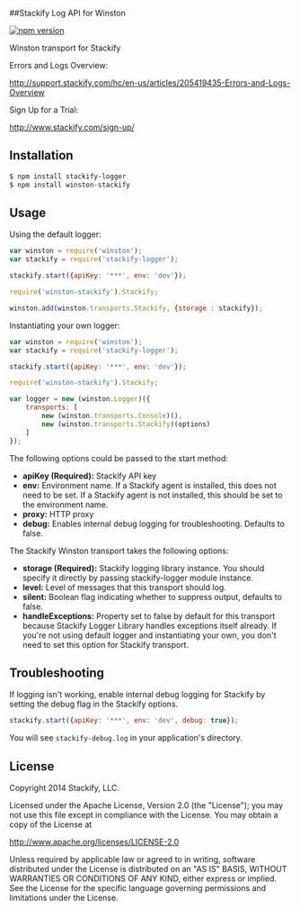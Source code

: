 ##Stackify Log API for Winston

[![npm version](https://badge.fury.io/js/winston-stackify.svg)](http://badge.fury.io/js/winston-stackify)

Winston transport for Stackify

Errors and Logs Overview:

http://support.stackify.com/hc/en-us/articles/205419435-Errors-and-Logs-Overview

Sign Up for a Trial:

http://www.stackify.com/sign-up/

## Installation
```bash
$ npm install stackify-logger
$ npm install winston-stackify
```

## Usage

Using the default logger:

``` js
var winston = require('winston');
var stackify = require('stackify-logger');

stackify.start({apiKey: '***', env: 'dev'});

require('winston-stackify').Stackify;

winston.add(winston.transports.Stackify, {storage : stackify});
```

Instantiating your own logger:

``` js
var winston = require('winston');
var stackify = require('stackify-logger');

stackify.start({apiKey: '***', env: 'dev'});

require('winston-stackify').Stackify;

var logger = new (winston.Logger)({
    transports: [
        new (winston.transports.Console)(),
        new (winston.transports.Stackify)(options)
    ]
});
```

The following options could be passed to the start method:
* __apiKey (Required):__ Stackify API key
* __env:__ Environment name. If a Stackify agent is installed, this does not need to be set. If a Stackify agent is not installed, this should be set to the environment name.
* __proxy:__ HTTP proxy
* __debug:__ Enables internal debug logging for troubleshooting. Defaults to false.

The Stackify Winston transport takes the following options:
* __storage (Required):__ Stackify logging library instance. You should specify it directly by passing stackify-logger module instance.
* __level:__ Level of messages that this transport should log.
* __silent:__ Boolean flag indicating whether to suppress output, defaults to false.
* __handleExceptions:__ Property set to false by default for this transport because Stackify Logger Library handles exceptions itself already. If you're not using default logger and instantiating your own, you don't need to set this option for Stackify transport.

## Troubleshooting

If logging isn't working, enable internal debug logging for Stackify by setting the debug flag in the Stackify options.

```js
stackify.start({apiKey: '***', env: 'dev', debug: true});
```

You will see `stackify-debug.log` in your application's directory.

## License

Copyright 2014 Stackify, LLC.

Licensed under the Apache License, Version 2.0 (the "License");
you may not use this file except in compliance with the License.
You may obtain a copy of the License at

   http://www.apache.org/licenses/LICENSE-2.0

Unless required by applicable law or agreed to in writing, software
distributed under the License is distributed on an "AS IS" BASIS,
WITHOUT WARRANTIES OR CONDITIONS OF ANY KIND, either express or implied.
See the License for the specific language governing permissions and
limitations under the License.
